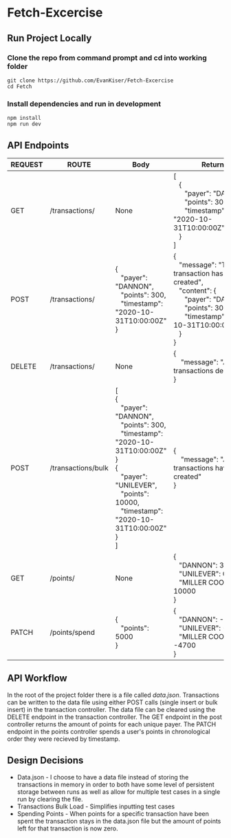 # Fetch-Excercise

## Run Project Locally

### Clone the repo from command prompt and cd into working folder

```
git clone https://github.com/EvanKiser/Fetch-Excercise
cd Fetch
```

### Install dependencies and run in development

```
npm install
npm run dev
```
## API Endpoints

|REQUEST   |ROUTE   |Body   |Return   |
|---|---|---|---|
|GET|/transactions/|None|[</br>&nbsp;&nbsp;&nbsp;{</br>&nbsp;&nbsp;&nbsp;&nbsp;&nbsp;&nbsp;"payer": "DANNON",</br>&nbsp;&nbsp;&nbsp;&nbsp;&nbsp;&nbsp;"points": 300,</br>&nbsp;&nbsp;&nbsp;&nbsp;&nbsp;&nbsp;"timestamp": "2020-10-31T10:00:00Z"</br>&nbsp;&nbsp;&nbsp;}</br>]|
|POST|/transactions/|{</br>&nbsp;&nbsp;&nbsp;"payer": "DANNON",</br>&nbsp;&nbsp;&nbsp;"points": 300,</br>&nbsp;&nbsp;&nbsp;"timestamp": "2020-10-31T10:00:00Z"</br>}|{</br>&nbsp;&nbsp;&nbsp;"message": "The transaction has been created",</br>&nbsp;&nbsp;&nbsp;"content": {</br>&nbsp;&nbsp;&nbsp;&nbsp;&nbsp;&nbsp;"payer": "DANNON",</br>&nbsp;&nbsp;&nbsp;&nbsp;&nbsp;&nbsp;"points": 300,</br>&nbsp;&nbsp;&nbsp;&nbsp;&nbsp;&nbsp;"timestamp":"2020-10-31T10:00:00Z"</br>&nbsp;&nbsp;&nbsp;}</br>}|
|DELETE|/transactions/|None|{</br>&nbsp;&nbsp;&nbsp;&nbsp;"message": "All transactions deleted"</br>}|
|POST|/transactions/bulk|[</br>{</br>&nbsp;&nbsp;&nbsp;"payer": "DANNON",</br>&nbsp;&nbsp;&nbsp;"points": 300,</br>&nbsp;&nbsp;&nbsp;"timestamp": "2020-10-31T10:00:00Z"</br>}</br>{</br>&nbsp;&nbsp;&nbsp;"payer": "UNILEVER",</br>&nbsp;&nbsp;&nbsp;"points": 10000,</br>&nbsp;&nbsp;&nbsp;"timestamp": "2020-10-31T10:00:00Z"</br>}</br>]|{</br>&nbsp;&nbsp;&nbsp;&nbsp;"message": "All transactions have been created"</br>}|
|GET|/points/|None|{</br>&nbsp;&nbsp;&nbsp;"DANNON": 300,</br>&nbsp;&nbsp;&nbsp;"UNILEVER": 0,</br>&nbsp;&nbsp;&nbsp;"MILLER COORS": 10000</br>}|
|PATCH|/points/spend|{</br>&nbsp;&nbsp;&nbsp;"points": 5000</br>}|{</br>&nbsp;&nbsp;&nbsp;"DANNON": -100,</br>&nbsp;&nbsp;&nbsp;"UNILEVER": -200,</br>&nbsp;&nbsp;&nbsp;"MILLER COORS": -4700</br>}

## API Workflow
In the root of the project folder there is a file called <i>data.json</i>. Transactions can be written to the data file using either POST calls (single insert or bulk insert) in the transaction controller. The data file can be cleared using the DELETE endpoint in the transaction controller. The GET endpoint in the post controller returns the amount of points for each unique payer. The PATCH endpoint in the points controller spends a user's points in chronological order they were recieved by timestamp.

## Design Decisions
- Data.json - I choose to have a data file instead of storing the transactions in memory in order to both have some level of persistent storage between runs as well as allow for multiple test cases in a single run by clearing the file.
- Transactions Bulk Load - Simplifies inputting test cases 
- Spending Points - When points for a specific transaction have been spent the transaction stays in the data.json file but the amount of points left for that transaction is now zero.